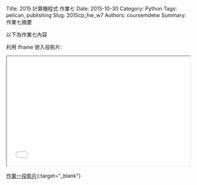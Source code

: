 Title: 2015 計算機程式 作業七
Date: 2015-10-30
Category: Python
Tags: pelican, publishing
Slug: 2015cp_hw_w7
Authors: coursemdetw
Summary: 作業七摘要

以下為作業七內容

利用 iframe 嵌入投影片:

<iframe src="40423229_cp_w7_p.html" width="500" height="300"></iframe>

[作業一投影片](40423229_cp_w7_p.html){:target="_blank"}

